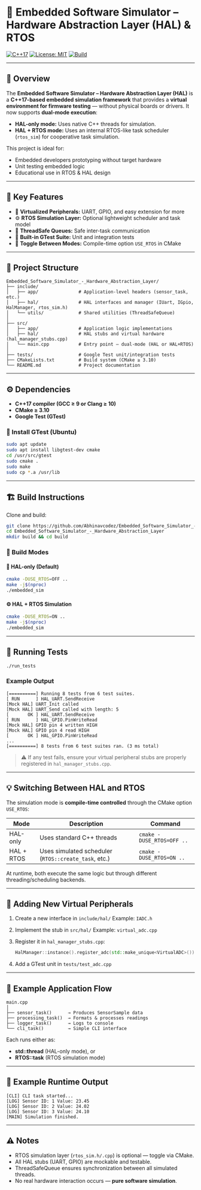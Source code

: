 # 🧩 Embedded Software Simulator – Hardware Abstraction Layer (HAL) & RTOS

[![C++17](https://img.shields.io/badge/C%2B%2B-17-blue)](https://isocpp.org/) [![License: MIT](https://img.shields.io/badge/License-MIT-yellow.svg)](LICENSE) [![Build](https://img.shields.io/badge/build-passing-brightgreen)](https://github.com/Abhinavcodez/Embedded_Software_Simulator_-_Hardware_Abstraction_Layer)

---

## 📘 Overview

The **Embedded Software Simulator – Hardware Abstraction Layer (HAL)** is a **C++17-based embedded simulation framework** that provides a **virtual environment for firmware testing** — without physical boards or drivers.
It now supports **dual-mode execution**:

* **HAL-only mode:** Uses native C++ threads for simulation.
* **HAL + RTOS mode:** Uses an internal RTOS-like task scheduler (`rtos_sim`) for cooperative task simulation.

This project is ideal for:

* Embedded developers prototyping without target hardware
* Unit testing embedded logic
* Educational use in RTOS & HAL design

---

## 🚀 Key Features

* 🧱 **Virtualized Peripherals:** UART, GPIO, and easy extension for more
* ⚙️ **RTOS Simulation Layer:** Optional lightweight scheduler and task model
* 🧩 **ThreadSafe Queues:** Safe inter-task communication
* 🧪 **Built-in GTest Suite:** Unit and integration tests
* 🔄 **Toggle Between Modes:** Compile-time option `USE_RTOS` in CMake

---

## 📂 Project Structure

```
Embedded_Software_Simulator_-_Hardware_Abstraction_Layer/
├── include/
│   ├── app/               # Application-level headers (sensor_task, etc.)
│   ├── hal/               # HAL interfaces and manager (IUart, IGpio, HalManager, rtos_sim.h)
│   └── utils/             # Shared utilities (ThreadSafeQueue)
│
├── src/
│   ├── app/               # Application logic implementations
│   ├── hal/               # HAL stubs and virtual hardware (hal_manager_stubs.cpp)
│   └── main.cpp           # Entry point – dual-mode (HAL or HAL+RTOS)
│
├── tests/                 # Google Test unit/integration tests
├── CMakeLists.txt         # Build system (CMake ≥ 3.10)
└── README.md              # Project documentation
```

---

## ⚙️ Dependencies

* **C++17 compiler (GCC ≥ 9 or Clang ≥ 10)**
* **CMake ≥ 3.10**
* **Google Test (GTest)**

### 🧩 Install GTest (Ubuntu)

```bash
sudo apt update
sudo apt install libgtest-dev cmake
cd /usr/src/gtest
sudo cmake .
sudo make
sudo cp *.a /usr/lib
```

---

## 🏗️ Build Instructions

Clone and build:

```bash
git clone https://github.com/Abhinavcodez/Embedded_Software_Simulator_-_Hardware_Abstraction_Layer.git
cd Embedded_Software_Simulator_-_Hardware_Abstraction_Layer
mkdir build && cd build
```

### 🔧 Build Modes

#### 🧠 HAL-only (Default)

```bash
cmake -DUSE_RTOS=OFF ..
make -j$(nproc)
./embedded_sim
```

#### ⚙️ HAL + RTOS Simulation

```bash
cmake -DUSE_RTOS=ON ..
make -j$(nproc)
./embedded_sim
```

---

## 🧪 Running Tests

```bash
./run_tests
```

### Example Output

```
[==========] Running 8 tests from 6 test suites.
[ RUN      ] HAL_UART.SendReceive
[Mock HAL] UART_Init called
[Mock HAL] UART_Send called with length: 5
[       OK ] HAL_UART.SendReceive
[ RUN      ] HAL_GPIO.PinWriteRead
[Mock HAL] GPIO pin 4 written HIGH
[Mock HAL] GPIO pin 4 read HIGH
[       OK ] HAL_GPIO.PinWriteRead
...
[==========] 8 tests from 6 test suites ran. (3 ms total)
```

> ⚠️ If any test fails, ensure your virtual peripheral stubs are properly registered in `hal_manager_stubs.cpp`.

---

## 💡 Switching Between HAL and RTOS

The simulation mode is **compile-time controlled** through the CMake option `USE_RTOS`:

| Mode       | Description                                          | Command                   |
| ---------- | ---------------------------------------------------- | ------------------------- |
| HAL-only   | Uses standard C++ threads                            | `cmake -DUSE_RTOS=OFF ..` |
| HAL + RTOS | Uses simulated scheduler (`RTOS::create_task`, etc.) | `cmake -DUSE_RTOS=ON ..`  |

At runtime, both execute the same logic but through different threading/scheduling backends.

---

## 🧩 Adding New Virtual Peripherals

1. Create a new interface in `include/hal/`
   Example: `IADC.h`
2. Implement the stub in `src/hal/`
   Example: `virtual_adc.cpp`
3. Register it in `hal_manager_stubs.cpp`:

   ```cpp
   HalManager::instance().register_adc(std::make_unique<VirtualADC>());
   ```
4. Add a GTest unit in `tests/test_adc.cpp`

---

## 📘 Example Application Flow

```
main.cpp
│
├── sensor_task()      → Produces SensorSample data
├── processing_task()  → Formats & processes readings
├── logger_task()      → Logs to console
└── cli_task()         → Simple CLI interface
```

Each runs either as:

* **std::thread** (HAL-only mode), or
* **RTOS::task** (RTOS simulation mode)

---

## 🧰 Example Runtime Output

```
[CLI] CLI task started...
[LOG] Sensor ID: 1 Value: 23.45
[LOG] Sensor ID: 2 Value: 24.02
[LOG] Sensor ID: 3 Value: 24.10
[MAIN] Simulation finished.
```

---

## ⚠️ Notes

* RTOS simulation layer (`rtos_sim.h/.cpp`) is optional — toggle via CMake.
* All HAL stubs (UART, GPIO) are mockable and testable.
* ThreadSafeQueue ensures synchronization between all simulated threads.
* No real hardware interaction occurs — **pure software simulation**.
